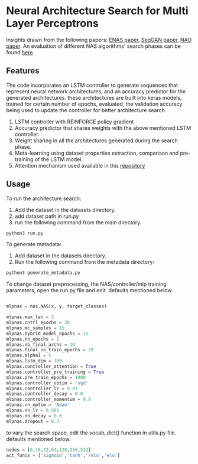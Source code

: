 # Neural Architecture Search for Multi Layer Perceptrons 

Insights drawn from the following papers:
[ENAS paper](https://arxiv.org/abs/1802.03268), 
[SeqGAN paper](https://arxiv.org/abs/1609.05473), 
[NAO paper](https://arxiv.org/abs/1808.07233). An evaluation of different NAS algorithms' search phases can be found [here](https://arxiv.org/abs/1902.08142).


## Features

The code incorporates an LSTM controller to generate sequences that represent neural network architectures, and an accuracy predictor for the generated architectures. these architectures are built into keras models, trained for certain number of epochs, evaluated, the validation accuracy being used to update the controller for better architecture search. 

1. LSTM controller with REINFORCE policy gradient
2. Accuracy predictor that shares weights with the above mentioned LSTM controller.
3. Weight sharing in all the architectures generated during the search phase. 
4. Meta-learning using dataset properties extraction, comparison and pre-training of the LSTM model. 
5. Attention mechanism used available in this [repository](https://github.com/datalogue/keras-attention)


## Usage

To run the architecture search:
1. Add the dataset in the datasets directory.
2. add dataset path in run.py
3. run the following command from the main directory.

```bash
python3 run.py
```

To generate metadata:
1. Add dataset in the datasets directory.
2. Run the following command from the metadata directory:
```bash
python3 generate_metadata.py
```

To change dataset preprocessing, the NAS/controller/mlp training parameters, open the run.py file and edit. defaults mentioned below.

```python

mlpnas = nas.NAS(x, y, target_classes)

mlpnas.max_len = 3
mlpnas.cntrl_epochs = 20
mlpnas.mc_samples = 15
mlpnas.hybrid_model_epochs = 15
mlpnas.nn_epochs = 1
mlpnas.nb_final_archs = 10
mlpnas.final_nn_train_epochs = 20
mlpnas.alpha1 = 5
mlpnas.lstm_dim = 100
mlpnas.controller_attention = True
mlpnas.controller_pre_training = True
mlpnas.pre_train_epochs = 1000
mlpnas.controller_optim = 'sgd'
mlpnas.controller_lr = 0.01
mlpnas.controller_decay = 0.0
mlpnas.controller_momentum = 0.9
mlpnas.nn_optim = 'Adam'
mlpnas.nn_lr = 0.001
mlpnas.nn_decay = 0.0
mlpnas.dropout = 0.2
```

to vary the search space, edit the vocab_dict() function in utils.py file. defaults mentioned below.

```python
nodes = [8,16,32,64,128,256,512]
act_funcs = ['sigmoid','tanh','relu','elu']
```

